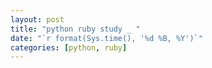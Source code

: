 ```yaml
---
layout: post
title: "python ruby study _ "
date: "`r format(Sys.time(), '%d %B, %Y')`"
categories: [python, ruby]
---
```

